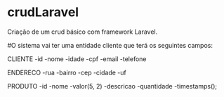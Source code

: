 # crudLaravel

Criação de um crud básico com framework Laravel.

#O sistema vai ter uma entidade cliente que terá os seguintes campos:

CLIENTE
-id
-nome
-idade
-cpf
-email
-telefone

ENDERECO
-rua
-bairro
-cep
-cidade
-uf

PRODUTO
-id
-nome
-valor(5, 2)
-descricao
-quantidade
-timestamps();

